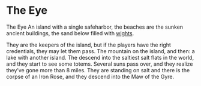 # The Eye


The Eye
An island with a single safeharbor, the beaches are the sunken ancient buildings, the sand below filled with [wights](/f/boatwights.md).

They are the keepers of the island, but if the players have the right credentials, they may let them pass. The mountain on the island, and then: a lake with another island. The descend into the saltiest salt flats in the world, and they start to see some totems. Several suns pass over, and they realize they’ve gone more than 8 miles. They are standing on salt and there is the corpse of an Iron Rose, and they descend into the Maw of the Gyre.
